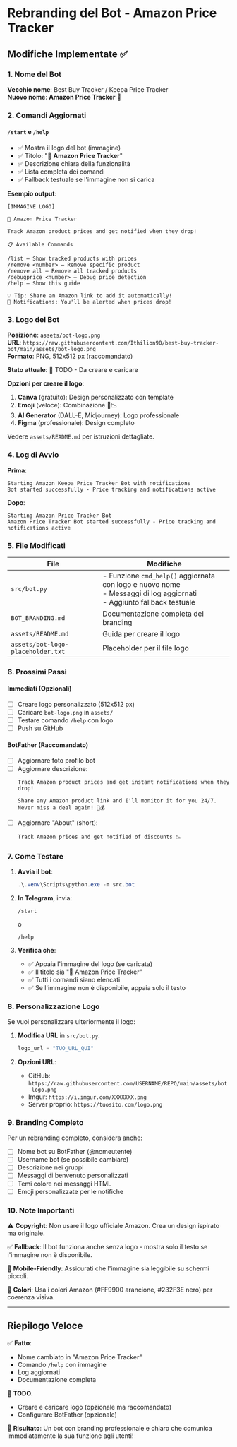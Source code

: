 # Rebranding del Bot - Amazon Price Tracker

## Modifiche Implementate ✅

### 1. Nome del Bot
**Vecchio nome**: Best Buy Tracker / Keepa Price Tracker  
**Nuovo nome**: **Amazon Price Tracker** 🛒

### 2. Comandi Aggiornati

#### `/start` e `/help`
- ✅ Mostra il logo del bot (immagine)
- ✅ Titolo: "🛒 **Amazon Price Tracker**"
- ✅ Descrizione chiara della funzionalità
- ✅ Lista completa dei comandi
- ✅ Fallback testuale se l'immagine non si carica

**Esempio output**:
```
[IMMAGINE LOGO]

🛒 Amazon Price Tracker

Track Amazon product prices and get notified when they drop!

📋 Available Commands

/list — Show tracked products with prices
/remove <number> — Remove specific product
/remove all — Remove all tracked products
/debugprice <number> — Debug price detection
/help — Show this guide

💡 Tip: Share an Amazon link to add it automatically!
📢 Notifications: You'll be alerted when prices drop!
```

### 3. Logo del Bot

**Posizione**: `assets/bot-logo.png`  
**URL**: `https://raw.githubusercontent.com/Ithilion90/best-buy-tracker-bot/main/assets/bot-logo.png`  
**Formato**: PNG, 512x512 px (raccomandato)

**Stato attuale**: 📝 TODO - Da creare e caricare

**Opzioni per creare il logo**:
1. **Canva** (gratuito): Design personalizzato con template
2. **Emoji** (veloce): Combinazione 🛒📉
3. **AI Generator** (DALL-E, Midjourney): Logo professionale
4. **Figma** (professionale): Design completo

Vedere `assets/README.md` per istruzioni dettagliate.

### 4. Log di Avvio

**Prima**:
```
Starting Amazon Keepa Price Tracker Bot with notifications
Bot started successfully - Price tracking and notifications active
```

**Dopo**:
```
Starting Amazon Price Tracker Bot
Amazon Price Tracker Bot started successfully - Price tracking and notifications active
```

### 5. File Modificati

| File | Modifiche |
|------|-----------|
| `src/bot.py` | - Funzione `cmd_help()` aggiornata con logo e nuovo nome<br>- Messaggi di log aggiornati<br>- Aggiunto fallback testuale |
| `BOT_BRANDING.md` | Documentazione completa del branding |
| `assets/README.md` | Guida per creare il logo |
| `assets/bot-logo-placeholder.txt` | Placeholder per il file logo |

### 6. Prossimi Passi

#### Immediati (Opzionali)
- [ ] Creare logo personalizzato (512x512 px)
- [ ] Caricare `bot-logo.png` in `assets/`
- [ ] Testare comando `/help` con logo
- [ ] Push su GitHub

#### BotFather (Raccomandato)
- [ ] Aggiornare foto profilo bot
- [ ] Aggiornare descrizione:
  ```
  Track Amazon product prices and get instant notifications when they drop!
  
  Share any Amazon product link and I'll monitor it for you 24/7.
  Never miss a deal again! 🛒💰
  ```
- [ ] Aggiornare "About" (short):
  ```
  Track Amazon prices and get notified of discounts 📉
  ```

### 7. Come Testare

1. **Avvia il bot**:
   ```powershell
   .\.venv\Scripts\python.exe -m src.bot
   ```

2. **In Telegram**, invia:
   ```
   /start
   ```
   o
   ```
   /help
   ```

3. **Verifica che**:
   - ✅ Appaia l'immagine del logo (se caricata)
   - ✅ Il titolo sia "🛒 Amazon Price Tracker"
   - ✅ Tutti i comandi siano elencati
   - ✅ Se l'immagine non è disponibile, appaia solo il testo

### 8. Personalizzazione Logo

Se vuoi personalizzare ulteriormente il logo:

1. **Modifica URL** in `src/bot.py`:
   ```python
   logo_url = "TUO_URL_QUI"
   ```

2. **Opzioni URL**:
   - GitHub: `https://raw.githubusercontent.com/USERNAME/REPO/main/assets/bot-logo.png`
   - Imgur: `https://i.imgur.com/XXXXXXX.png`
   - Server proprio: `https://tuosito.com/logo.png`

### 9. Branding Completo

Per un rebranding completo, considera anche:

- [ ] Nome bot su BotFather (@nomeutente)
- [ ] Username bot (se possibile cambiare)
- [ ] Descrizione nei gruppi
- [ ] Messaggi di benvenuto personalizzati
- [ ] Temi colore nei messaggi HTML
- [ ] Emoji personalizzate per le notifiche

### 10. Note Importanti

⚠️ **Copyright**: Non usare il logo ufficiale Amazon. Crea un design ispirato ma originale.

✅ **Fallback**: Il bot funziona anche senza logo - mostra solo il testo se l'immagine non è disponibile.

📱 **Mobile-Friendly**: Assicurati che l'immagine sia leggibile su schermi piccoli.

🎨 **Colori**: Usa i colori Amazon (#FF9900 arancione, #232F3E nero) per coerenza visiva.

---

## Riepilogo Veloce

✅ **Fatto**:
- Nome cambiato in "Amazon Price Tracker"
- Comando `/help` con immagine
- Log aggiornati
- Documentazione completa

📝 **TODO**:
- Creare e caricare logo (opzionale ma raccomandato)
- Configurare BotFather (opzionale)

🎯 **Risultato**:
Un bot con branding professionale e chiaro che comunica immediatamente la sua funzione agli utenti!
